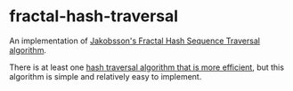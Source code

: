 # fractal-hash-traversal
An implementation of [Jakobsson's Fractal Hash Sequence Traversal algorithm](https://eprint.iacr.org/2002/001.pdf).

There is at least one [hash traversal algorithm that is more efficient](https://eprint.iacr.org/2002/023.pdf), but this algorithm is simple and relatively easy to implement.

